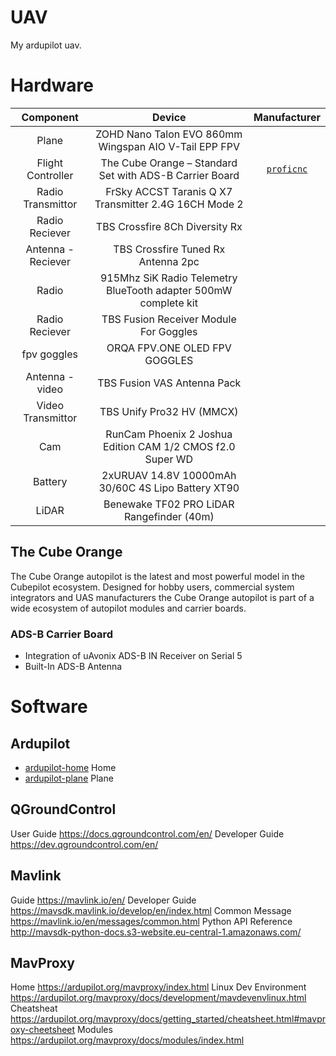# UAV
My ardupilot uav.

# Hardware

| Component | Device | Manufacturer | 
| :---: | :---: | :---: |
| Plane | ZOHD Nano Talon EVO 860mm Wingspan AIO V-Tail EPP FPV | |
| Flight Controller  | The Cube Orange – Standard Set with ADS-B Carrier Board | <a href="http://www.proficnc.com/all-products/191-pixhawk2-suite.html" target="_blank">`proficnc`</a> |
| Radio Transmittor | FrSky ACCST Taranis Q X7 Transmitter 2.4G 16CH Mode 2 | |
| Radio Reciever | TBS Crossfire 8Ch Diversity Rx | |
| Antenna - Reciever | TBS Crossfire Tuned Rx Antenna 2pc | |
| Radio | 915Mhz SiK Radio Telemetry BlueTooth adapter 500mW complete kit  | |
| Radio Reciever | TBS Fusion Receiver Module For Goggles | |
| fpv goggles | ORQA FPV.ONE OLED FPV GOGGLES | |
| Antenna - video | TBS Fusion VAS Antenna Pack | |
| Video Transmittor | TBS Unify Pro32 HV (MMCX) | |
| Cam | RunCam Phoenix 2 Joshua Edition CAM 1/2 CMOS f2.0 Super WD | |
| Battery | 2xURUAV 14.8V 10000mAh 30/60C 4S Lipo Battery XT90 | |
| LiDAR | Benewake TF02 PRO LiDAR Rangefinder (40m) | |


## The Cube Orange
The Cube Orange autopilot is the latest and most powerful model in the Cubepilot ecosystem.
Designed for hobby users, commercial system integrators and UAS manufacturers the Cube Orange 
autopilot is part of a wide ecosystem of autopilot modules and carrier boards. 

### ADS-B Carrier Board
* Integration of uAvonix ADS-B IN Receiver on Serial 5
* Built-In ADS-B Antenna

# Software

## Ardupilot

* [ardupilot-home] Home
* [ardupilot-plane] Plane

[ardupilot-home]: https://ardupilot.org/ardupilot/index.html
[ardupilot-plane]: https://ardupilot.org/plane/index.html

## QGroundControl

User Guide  https://docs.qgroundcontrol.com/en/
Developer Guide https://dev.qgroundcontrol.com/en/

## Mavlink

Guide   https://mavlink.io/en/
Developer Guide https://mavsdk.mavlink.io/develop/en/index.html
Common Message  https://mavlink.io/en/messages/common.html
Python API Reference http://mavsdk-python-docs.s3-website.eu-central-1.amazonaws.com/

## MavProxy

Home    https://ardupilot.org/mavproxy/index.html
Linux Dev Environment https://ardupilot.org/mavproxy/docs/development/mavdevenvlinux.html
Cheatsheat  https://ardupilot.org/mavproxy/docs/getting_started/cheatsheet.html#mavproxy-cheetsheet
Modules https://ardupilot.org/mavproxy/docs/modules/index.html



